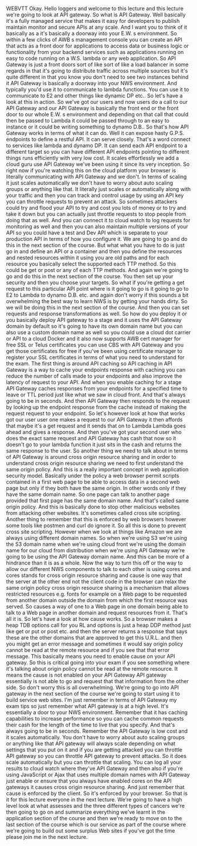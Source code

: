  
 WEBVTT 
 Okay. 
 Hello loggers and welcome to this lecture and this lecture we're going to look at API gateway. 
 So what is API Gateway. 
 Well basically it's a fully managed service that makes it easy for developers to publish maintain monitor 
 and secure APIs at any scale. 
 And I want you to think of it basically as a it's basically a doorway into your E.W. s environment. 
 So within a few clicks of AWB s management console you can create an API that acts as a front door for 
 applications to access data or business logic or functionality from your backend services such as applications 
 running on easy to code running on a W.S. lambda or any web application. 
 So API Gateway is just a front doors sort of like sort of like a load balancer in some regards in that 
 it's going to distribute traffic across multiple sources but it's quite different in that you know you 
 don't need to see two instances behind it API Gateway is basically a doorway into your NWS environment. 
 And typically you'd use it to communicate to lambda functions. 
 You can use it to communicate to E2 and other things like dynamic DP etc.. 
 So let's have a look at this in action. 
 So we've got our users and now users do a call to our API Gateway and our API Gateway is basically the 
 front end or the front door to our whole E.W. s environment and depending on that call that could then 
 be passed to Lambda it could be passed through to an easy to instance or it could be writing something 
 to dynamo D.B.. 
 So that's how API Gateway works in terms of what it can do. 
 Well it can expose hasty G.P.S. endpoints to define a restful API. 
 It can serve closely. 
 That's a word connect to services like lambda and dynamo DP. 
 It can send each API endpoint to a different target so you can have different API endpoints pointing 
 to different things runs efficiently with very low cost. 
 It scales effortlessly we add a cloud guru use API Gateway we've been using it since its very inception. 
 So right now if you're watching this on the cloud platform your browser is literally communicating with 
 API Gateway and we don't. 
 In terms of scaling it just scales automatically we don't have to worry about auto scaling groups or 
 anything like that. 
 It literally just scales or automatically along with your traffic and then you can track and control 
 usage by using an API key you can throttle requests to prevent an attack. 
 So sometimes attackers could try and flood your API to try and cost you lots of money or to try and 
 take it down but you can actually just throttle requests to stop people from doing that as well. 
 And you can connect it to cloud watch to log requests for monitoring as well and then you can also maintain 
 multiple versions of your API so you could have a test and Dev API which is separate to your production 
 API in terms of how you configure it. 
 We are going to go and do this in the next section of the course. 
 But what what you have to do is just go in and define an API or a container and then you define the 
 resources and nested resources within it using you are old paths and for each resource you basically 
 select the supported each TTP method. 
 So this could be get or post or any of each TTP methods. 
 And again we're going to go and do this in the next section of the course. 
 You then set up your security and then you choose your targets. 
 So what if you're getting a get request to this particular API point where is it going to go is it going 
 to go to E2 to Lambda to dynamo D.B. etc. and again don't worry if this sounds a bit overwhelming the 
 best way to learn NWS is by getting your hands dirty. 
 So we will be doing this in the next section of the course. 
 And then you can set requests and response transformations as well. 
 So how do you deploy it or you basically deploy API gateway to a stage and it uses the API Gateway domain 
 by default so it's going to have its own domain name but you can also use a custom domain name as well 
 so you could use a cloud dot carrier or API to a cloud Docker and it also now supports AWB cert manager 
 for free SSL or Telus certificates you can use CBS with API Gateway and you get those certificates for 
 free if you've been using certificate manager to register your SSL certificates in terms of what you 
 need to understand for the exam. 
 The first thing is around API caching so API caching in API Gateway is a way to cache your endpoints 
 response with caching you can reduce the number of calls made to your endpoints and also improve the 
 latency of request to your API. 
 And when you enable caching for a stage API Gateway caches responses from your endpoints for a specified 
 time to leave or TTL period just like what we saw in cloud front. 
 And that's always going to be in seconds. 
 And then API Gateway then responds to the request by looking up the endpoint response from the cache 
 instead of making the request request to your endpoint. 
 So let's however look at how that works got our user user one makes a request to our API Gateway it 
 then affords that maybe it's a get request and it sends that on to Lambda Lambda goes ahead and gives 
 a response. 
 And then you've got your second user who does the exact same request and API Gateway has cash that now 
 so it doesn't go to your lambda function it just sits in the cash and returns the same response to the 
 user. 
 So another thing we need to talk about in terms of API Gateway is around cross origin resource sharing 
 and in order to understand cross origin resource sharing we need to first understand the same origin 
 policy. 
 And this is a really important concept in web application security model. 
 Basically under the policy a web browser permit scripts contained in a first web page to be able to 
 access data in a second web page but only if they both have the same origin. 
 In other words only if they have the same domain name. 
 So one page can talk to another page provided that first page has the same domain name. 
 And that's called same origin policy. 
 And this is basically done to stop other malicious websites from attacking other websites. 
 It's sometimes called cross site scripting. 
 Another thing to remember that this is enforced by web browsers however some tools like postmen and 
 curl do ignore it. 
 So all this is done to prevent cross site scripting. 
 However when we look at things like Amazon we are always using different domain names. 
 So when we're using S3 we're using the S3 domain name when we're using cloud front we're using the domain 
 name for our cloud from distribution when we're using API Gateway we're going to be using the API Gateway 
 domain name. 
 And this can be more of a hindrance than it is as a whole. 
 Now the way to turn this off or the way to allow our different NWS components to talk to each other 
 is using cores and cores stands for cross origin resource sharing and cause is one way that the server 
 at the other end not the client code in the browser can relax the same origin policy cross origin resource 
 sharing is a mechanism that allows restricted resources e.g. fonts for example on a Web page to be requested 
 from another domain outside the domain from which the first resource was served. 
 So causes a way of one to a Web page in one domain being able to talk to a Web page in another domain 
 and request resources from it. 
 That's all it is. 
 So let's have a look at how cause works. 
 So a browser makes a heap TDB options call for you RL and options is just a heap DDP method just like 
 get or put or post etc. and then the server returns a response that says these are the other domains 
 that are approved to get this U.R.L. and then you might get an error message and sometimes it would 
 say origin policy cannot be read at the remote resource and if you see that that error message. 
 This basically means you need to enable cause on your API gateway. 
 So this is critical going into your exam if you see something where it's talking about origin policy 
 cannot be read at the remote resource. 
 It means the cause is not enabled on your API Gateway API gateway essentially is not able to go and 
 request that that information from the other side. 
 So don't worry this is all overwhelming. 
 We're going to go into API gateway in the next section of the course we're going to start using it to 
 build service web sites. 
 I'm just remember in terms of API Gateway my exam tips so just remember what API gateway is at a high 
 level. 
 It's essentially a door to your NWS environment. 
 Remember that it has caching capabilities to increase performance so you can cache common requests their 
 cash for the length of the time to live that you specify. 
 And that's always going to be in seconds. 
 Remember the API Gateway is low cost and it scales automatically. 
 You don't have to worry about auto scaling groups or anything like that API gateway will always scale 
 depending on what settings that you put on it and if you are getting attacked you can throttle API gateway 
 so you can throttle API gateway to prevent attacks. 
 So it does scale automatically but you can throttle that scaling. 
 You can log all your results to cloud watch where they've API Gateway and then also if you're using 
 JavaScript or Ajax that uses multiple domain names with API Gateway just enable or ensure that you always 
 have enabled cores on the API gateways it causes cross origin resource sharing. 
 And just remember that cause is enforced by the client. 
 So it's enforced by your browser. 
 So that is it for this lecture everyone in the next lecture. 
 We're going to have a high level look at what assesses and the three different types of cancers we're 
 then going to go on and summarize everything we've learnt in the application section of the course and 
 then we're ready to move on to the last section of the course which is our service as part of the course 
 where we're going to build out some surplus Web sites if you've got the time please join me in the next 
 lecture.